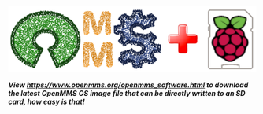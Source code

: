 <img src="../images/openmms_os.png">
<br>

***View https://www.openmms.org/openmms_software.html to download the latest OpenMMS OS image file that can be directly written to an SD card, how easy is that!***
